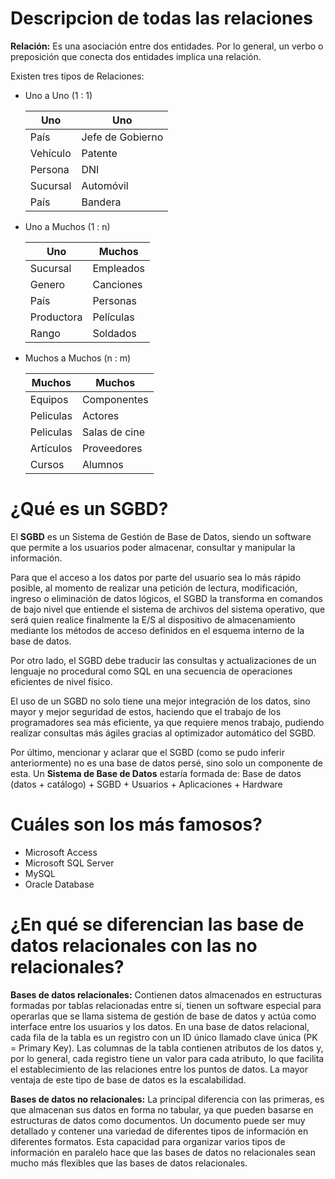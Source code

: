 # Descripcion de todas las relaciones

**Relación:** Es una asociación entre dos entidades. Por lo general, un verbo o preposición que conecta dos entidades implica una relación.

Existen tres tipos de Relaciones:
- Uno a Uno (1 : 1)

    Uno | Uno
    ----------- | ---------- 
    País | Jefe de Gobierno
    Vehículo | Patente
    Persona | DNI
    Sucursal | Automóvil
    País | Bandera

- Uno a Muchos (1 : n)

    Uno | Muchos
    ----------- | ---------- 
    Sucursal | Empleados
    Genero | Canciones
    País | Personas
    Productora | Películas
    Rango | Soldados

- Muchos a Muchos (n : m)

    Muchos | Muchos
    ----------- | ---------- 
    Equipos | Componentes
    Peliculas | Actores
    Peliculas | Salas de cine
    Artículos | Proveedores
    Cursos | Alumnos


# ¿Qué es un SGBD?

El **SGBD** es un Sistema de Gestión de Base de Datos, siendo un software que permite a los usuarios poder almacenar, consultar y manipular la información.

Para que el acceso a los datos por parte del usuario sea lo más rápido posible, al momento de realizar una petición de lectura, modificación, ingreso o eliminación de datos lógicos, el SGBD la transforma en comandos de bajo nivel que entiende el sistema de archivos del sistema operativo, que será quien realice finalmente la E/S al dispositivo de almacenamiento mediante los métodos de acceso definidos en el esquema interno de la base de datos.

Por otro lado, el SGBD debe traducir las consultas y actualizaciones de un lenguaje no procedural como SQL en una secuencia de operaciones eficientes de nivel físico.

El uso de un SGBD no solo tiene una mejor integración de los datos, sino mayor y mejor seguridad de estos, haciendo que el trabajo de los programadores sea más eficiente, ya que requiere menos trabajo, pudiendo realizar consultas más ágiles gracias al optimizador automático del SGBD.

Por último, mencionar y aclarar que el SGBD (como se pudo inferir anteriormente) no es una base de datos persé, sino solo un componente de esta.
Un **Sistema de Base de Datos** estaría formada de: Base de datos (datos + catálogo) + SGBD + Usuarios + Aplicaciones + Hardware


# Cuáles son los más famosos?
- Microsoft Access
- Microsoft SQL Server
- MySQL
- Oracle Database


# ¿En qué se diferencian las base de datos relacionales con las no relacionales?

**Bases de datos relacionales:** Contienen datos almacenados en estructuras formadas por tablas relacionadas entre sí, tienen un software especial para operarlas que se llama sistema de gestión de base de datos y actúa como interface entre los usuarios y los datos. En una base de datos relacional, cada fila de la tabla es un registro con un ID único llamado clave única (PK = Primary Key). Las columnas de la tabla contienen atributos de los datos y, por lo general, cada registro tiene un valor para cada atributo, lo que facilita el establecimiento de las relaciones entre los puntos de datos. La mayor ventaja de este tipo de base de datos es la escalabilidad.

**Bases de datos no relacionales:** La principal diferencia con las primeras, es que almacenan sus datos en forma no tabular, ya que pueden basarse en estructuras de datos como documentos. Un documento puede ser muy detallado y contener una variedad de diferentes tipos de información en diferentes formatos. Esta capacidad para organizar varios tipos de información en paralelo hace que las bases de datos no relacionales sean mucho más flexibles que las bases de datos relacionales.
